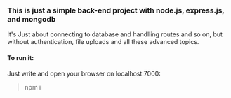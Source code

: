 ### This is just a simple back-end project with node.js, express.js, and mongodb
It's Just about connecting to database and handlling routes and so on, but without authentication, file uploads and all these advanced topics.
#### To run it:
Just write and open your browser on localhost:7000:
> npm i 

